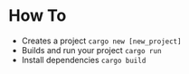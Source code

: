# How To

- Creates a project  ```cargo new [new_project]```
- Builds and run your project ```cargo run```
- Install dependencies ```cargo build```